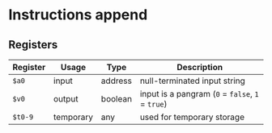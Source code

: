 # Instructions append

## Registers

| Register | Usage     | Type    | Description                                      |
| -------- | --------- | ------- | ------------------------------------------------ |
| `$a0`    | input     | address | null-terminated input string                     |
| `$v0`    | output    | boolean | input is a pangram (`0` = `false`, `1` = `true`) |
| `$t0-9`  | temporary | any     | used for temporary storage                       |
